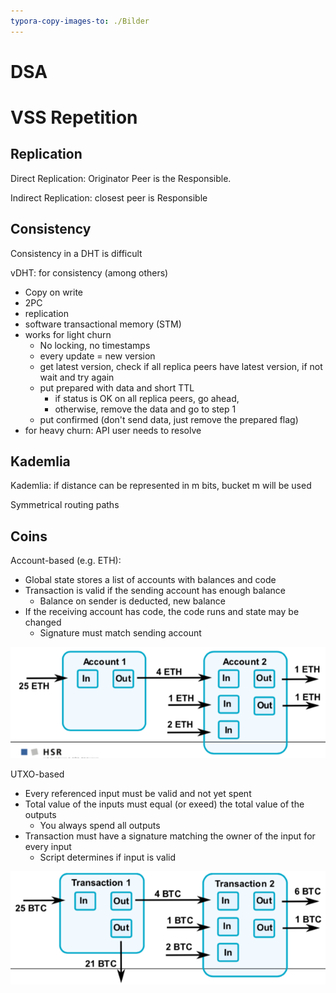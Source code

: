 ```yaml
---
typora-copy-images-to: ./Bilder
---
```


# DSA

# VSS Repetition

## Replication

Direct Replication: Originator Peer is the Responsible.

Indirect Replication: closest peer is Responsible

## Consistency

Consistency in a DHT is difficult

vDHT: for consistency (among others)

* Copy on write
* 2PC
* replication
* software transactional memory (STM)
* works for light churn
  * No locking, no timestamps
  * every update = new version
  * get latest version, check if all replica peers have latest version, if not wait and try again
  * put prepared with data and short TTL
    * if status is OK on all replica peers, go ahead,
    * otherwise, remove the data and go to step 1
  * put confirmed (don't send data, just remove the prepared flag)
* for heavy churn: API user needs to resolve

## Kademlia

Kademlia: if distance can be represented in m bits, bucket m will be used

Symmetrical routing paths

## Coins

Account-based (e.g. ETH):

* Global state stores a list of accounts with balances and code
* Transaction is valid if the sending account has enough balance
  * Balance on sender is deducted, new balance
* If the receiving account has code, the code runs and state may be changed
  * Signature must match sending account

![image-20190127094823962](Bilder/image-20190127094823962.png)

UTXO-based

* Every referenced input must be valid and not yet spent
* Total value of the inputs must equal (or exeed) the total value of the outputs
  * You always spend all outputs
* Transaction must have a signature matching the owner of the input for every input
  * Script determines if input is valid

![image-20190127095012370](Bilder/image-20190127095012370.png)

